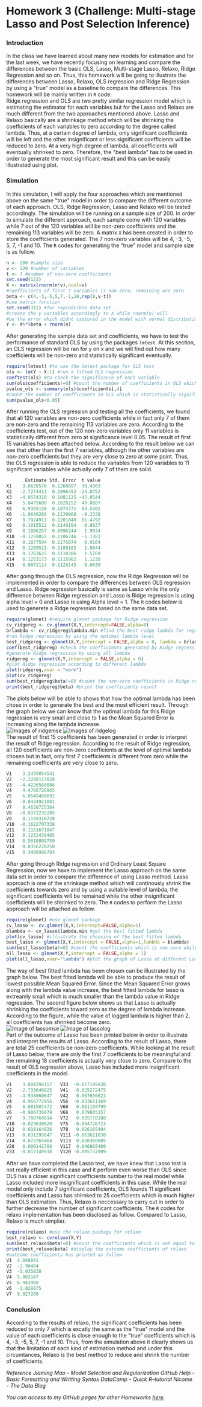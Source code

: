 # Homework 3 (Challenge: Multi-stage Lasso and Post Selection Inference)
### Introduction
In the class we have learned about many new models for estimation and for the last week, we have recently focusing on learning and compare the differences between the basic OLS, Lasso, Multi-stage Lasso, Relaxo, Ridge Regression and so on. Thus, this homework will be going to illustrate the differences between Lasso, Relaxo, OLS regression and Ridge Regression by using a "true" model as a baseline to compare the differences. This homework will be mainly written in `R` code.<br/>Ridge regression and OLS are two pretty similar regression model which is estimating the estimator for each variables but for the Lasso and Relaxo are much different from the two approaches mentioned above. Lasso and Relaxo basically are a shrinkage method which will be shrinking the coefficients of each variables to zero according to the degree called lambda. Thus, at a certain degree of lambda, only significant coefficients will be left and the other insignificant or less significant coefficients will be reduced to zero. At a very high degree of lambda, all coefficients will eventually shrinked to zero. Therefore, the "best lambda" has to be used in order to generate the most significant result and this can be easily illustrated using plot.
### Simulation
In this simulation, I will apply the four approaches which are mentioned above on the same "true" model in order to compare the different outcome of each approach. OLS, Ridge Regression, Lasso and Relaxo will be tested accordingly. The simulation will be running on a sample size of 200. In order to simulate the different approach, each sample come with 120 variables while 7 out of the 120 variables will be non-zero coefficients and the remaining 113 variables will be zero. A matrix `X` has been created in order to store the coefficients generated. The 7 non-zero variables will be 4, -3, -5, 5, 7, -1 and 10. The `R` codes for generating the "true" model and sample size is as follow.</br>
``` r
n <- 200 #sample size
v <- 120 #number of variables
t <- 7 #number of non-zero coefficients
set.seed(123)
X <- matrix(rnorm(n*v),ncol=v)
#coefficients of first 7 variables is non-zero, remaining are zero
beta <- c(4,-3,-5,5,7,-1,10,rep(0,v-t))
#use matrix function
set.seed(311) #for reprodcible data set
#create the y variables accordingly to X while rnorm(n) will
#be the error which didnt captured in the model with normal distribution mean=0 and standard deviation=1.
Y <- X%*%beta + rnorm(n) 
```
After generating the sample data set and coefficients, we have to test the performance of standard OLS by using the packages `lmtest`. At this section, an OLS regression will be ran for y on x and we will find out how many coefficients will be non-zero and statistically significant eventually.
``` r
require(lmtest) #to use the lmtest package for OLS test
ols <- lm(Y ~ X-1) #run a fitted OLS regression
coeftest(ols) #to check the significance of each variable
sum(ols$coefficients!=0) #count the number of coefficients in OLS which is non-zero
pvalue_ols <- summary(ols)$coefficients[,4]
#count the number of coefficients in OLS which is statistically significant
sum(pvalue_ols<0.05) 
```
After running the OLS regression and testing all the coefficients, we found that all 120 variables are non-zero coefficients while in fact only 7 of them are non-zero and the remaining 113 variables are zero. According to the coefficients test, out of the 120 non-zero variables only 11 variables is statistically different from zero at significance level 0.05. The result of first 15 variables has been attached below. According to the result below we can see that other than the first 7 variables, although the other variables are non-zero coefficients but they are very close to zero at some point. Thus, the OLS regression is able to reduce the variables from 120 variables to 11 significant variables while actually only 7 of them are solid.
``` r
       Estimate Std. Error  t value
X1    3.8620576  0.1268897  30.4363
X2   -2.7274413  0.1096452 -24.8752
X3   -4.9574310  0.1081125 -45.8544
X4    5.0475608  0.1028252  49.0887
X5    6.9355130  0.1074771  64.5302
X6   -1.0640286  0.1139968  -9.3338
X7    9.7924911  0.1201840  81.4792
X8    0.1015512  0.1149194   0.8837
X9    0.1896257  0.0996244   1.9034
X10  -0.1259855  0.1106746  -1.1383
X11   0.1077594  0.1175874   0.9164
X12   0.1289521  0.1189182   1.0844
X13   0.1763625  0.1118386   1.5769
X14   0.1253173  0.1115902   1.1230
X15   0.0072114  0.1128145   0.0639
```
After going through the OLS regression, now the Ridge Regression will be implemented in order to compare the differences between OLS regression and Lasso. Ridge regression basically is same as Lasso while the only difference between Ridge regression and Lasso is Ridge regression is using alpha level = 0 and Lasso is using Alpha level = 1. The `R` codes below is used to generete a Ridge regression based on the same data set.
``` r
require(glmnet) #require glmnet package for Ridge regression
cv_ridgereg <- cv.glmnet(X,Y,intercept=FALSE,alpha=0)
brlambda <- cv_ridgereg$lambda.min #find the best ridge lambda for regression
#run Ridge regression by using the optimal lambda level
best_ridgereg <- glmnet(X,Y,intercept = FALSE,alpha = 0, lambda = brlambda)
coef(best_ridgereg) #check the coefficients generated by Ridge regression
#generate Ridge regression by using all lambda
ridgereg <- glmnet(X,Y,intercept = FALSE,alpha = 0)
#plot Ridge regression according to different lambda
plot(ridgereg,xvar = "norm")
plot(cv_ridgereg)
sum(best_ridgereg$beta!=0) #count the non-zero coefficients in Ridge regression
print(best_ridgereg$beta) #print the coefficients result
```
The plots below will be able to shows that how the optimal lambda has been chose in order to generate the best and the most efficient result. Through the graph below we can know that the optimal lambda for this Ridge regression is very small and close to 1 as the Mean Squared Error is increasing along the lambda increase. </br>
![Images of ridgemse](https://github.com/ominousthoo/statistic/blob/Data-files/ridgemse.png)
![Images of ridgelog](https://github.com/ominousthoo/statistic/blob/Data-files/ridgelog.png)</br>
The result of first 15 coefficients has been generated in order to interpret the result of Ridge regression. According to the result of Ridge regression, all 120 coefficients are non-zero coefficients at the level of optimal lambda chosen but in fact, only first 7 coefficients is different from zero while the remaining coefficients are very close to zero. 
``` r
V1    3.2435054541
V2   -2.2208113828
V3   -4.4226560006
V4    4.4760726965
V5    6.0545460692
V6   -0.8434921081
V7    8.4638725364
V8   -0.0372235285
V9    0.1139310728
V10  -0.1622707338
V11   0.1151671847
V12   0.1232439405
V13   0.5618809759
V14   0.0356220250
V15   0.3496986783
```
After going through Ridge regression and Ordinary Least Square Regression, now we have to implement the Lasso approach on the same data set in order to compare the difference of using Lasso method. Lasso approach is one of the shrinkage method which will continously shrink the coefficients towards zero and by using a suitable level of lambda, the significant coefficients will be remained while the other insignificant coefficients will be shirinked to zero. The `R` codes to perform the Lasso approach will be attached as follow.<br/>
``` r
require(glmnet) #use glmnet package
cv_lasso <- cv.glmnet(X,Y,intercept=FALSE,alpha=1)
blambda <- cv_lasso$lambda.min #get the best fitted lambda
plot(cv_lasso) #illustrate the choosing of the best fitted lambda
best_lasso <- glmnet(X,Y,intercept = FALSE,alpha=1,lambda = blambda)
sum(best_lasso$beta!=0) #count the coefficients which is non-zero while using best-fitted lambda
all_lasso <- glmnet(X,Y,intercept = FALSE,alpha = 1)
plot(all_lasso,xvar="lambda") #plot the graph of Lasso at different Lambda level
```
The way of best fitted lambda has been chosen can be illustrated by the graph below. The best fitted lambda will be able to produce the result of lowest possible Mean Squared Error. Since the Mean Squared Error grows along with the lambda value increase, the best fitted lambda for lasso is extreamly small which is much smaller than the lambda value in Ridge regression. The second figure below shows us that Lasso is actually shrinking the coefficients toward zero as the degree of lambda increase. According to the figure, while the value of logged lambda is higher than 2, all coefficients has shrinked become zero.<br/>
![Image of lassomse](https://github.com/ominousthoo/statistic/blob/Data-files/lassomse.png)
![Image of lassolog](https://github.com/ominousthoo/statistic/blob/Data-files/lassolog.png)<br/>
Part of the outcome of Lasso has been printed below in order to illustrate and interpret the results of Lasso. According to the result of Lasso, there are total 25 coefficients be non-zero coefficients. While looking at the result of Lasso below, there are only the first 7 coefficients to be meaningful and the remaining 18 coefficients is actually very close to zero. Compare to the result of OLS regression above, Lasso has included more insignificant coefficients in the model.
``` r
V1    3.884394157   V33  -0.017149938
V2   -2.733646825   V41  -0.025272475
V3   -4.938060047   V42   0.067656623
V4    4.966772956   V56  -0.033611169
V5    6.881507472   V60   0.081194799
V6   -0.906736079   V66   0.079805157
V7    9.780769814   V72   0.035778280
V10  -0.029630620   V75  -0.094726723
V12   0.018164826   V78   0.026165494
V13   0.031295647   V111 -0.063621038
V14   0.072265464   V113  0.038360805
V20   0.006142708   V117  0.046865409
V33  -0.017149938   V120 -0.005737009
```
After we have completed the Lasso test, we have knew that Lasso test is not really efficient in this case and it perform even worse than OLS since OLS has a closer significant coefficients number to the real model while Lasso included more insignificant coefficients in this case. While the real model only include 7 significant coefficients, OLS founds 11 significant coefficients and Lasso has shirnked to 25 coefficients which is much higher than OLS estimation. Thus, Relaxo is neccessary to carry out in order to further decrease the number of significant coefficients. The `R` codes for relaxo implementation has been disclosed as follow. Compared to Lasso, Relaxo is much simplier.
``` r
require(relaxo) #use the relaxo package for relaxo
best_relaxo <- cvrelaxo(X,Y)
sum(best_relaxo$beta!=0) #count the coefficients which is not equal to zero
print(best_relaxo$beta) #display the outcome coefficients of relaxo
#outcome coefficients has printed as follow
V1  4.048841
V2  -2.90484
V3  -5.035838
V4  5.083147
V5  6.943908
V6  -1.028875
V7  9.927208
```
### Conclusion
According to the results of relaxo, the significant coefficients has been reduced to only 7 which is excatly the same as the "true" model and the value of each coefficients is close enough to the "true" coefficients which is 4, -3, -5, 5, 7, -1 and 10. Thus, from the simulation above it clearly shows us that the limitation of each kind of estimation method and under this circumtances, Relaxo is the best method to reduce and shrink the number of coefficients.

*Reference*
*Jiaming Mao - Model Selection and Regularization*
*GitHub Help - Basic Formatting and Writting Syntax*
*DataCamp - Quick R-tutorial*
*Nicome - The Data Blog*

*You can access to my GitHub pages for other Homeworks [here](https://github.com/ominousthoo/statistic/tree/Homework).*
